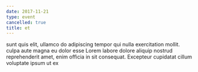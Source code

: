 ```yaml
---
date: 2017-11-21
type: event
cancelled: true
title: et
---
```

sunt quis elit, ullamco do adipiscing tempor qui nulla exercitation mollit. culpa aute magna eu dolor esse Lorem labore dolore aliquip nostrud reprehenderit amet, enim officia in sit consequat. Excepteur cupidatat cillum voluptate ipsum ut ex